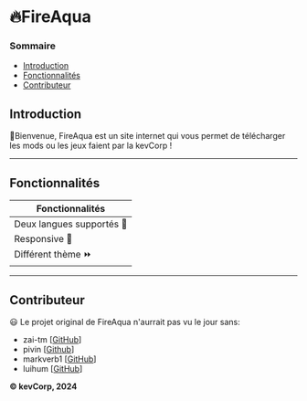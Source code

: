 # :fire:FireAqua 

### Sommaire
* [Introduction](#introduction)
* [Fonctionnalités](#fonctionnalités)
* [Contributeur](#contributeur)
## Introduction
:wave:Bienvenue, FireAqua est un site internet qui vous permet de télécharger les mods ou les jeux faient par la kevCorp !
<hr>

## Fonctionnalités

Fonctionnalités |
------------ | 
Deux langues supportés 🚩 | 
Responsive :iphone: | 
Différent thème :fast_forward:|  

<hr>

## Contributeur
:smiley: Le projet original de FireAqua n'aurrait pas vu le jour sans: 
* zai-tm [[GitHub](https://github.com/zai-tm)]
* pivin [[Github](https://github.com/pivinx1)]
* markverb1 [[GitHub](https://github.com/markverb1)]
* luihum [[GitHub](https://github.com/luihum)]

**© kevCorp, 2024**
